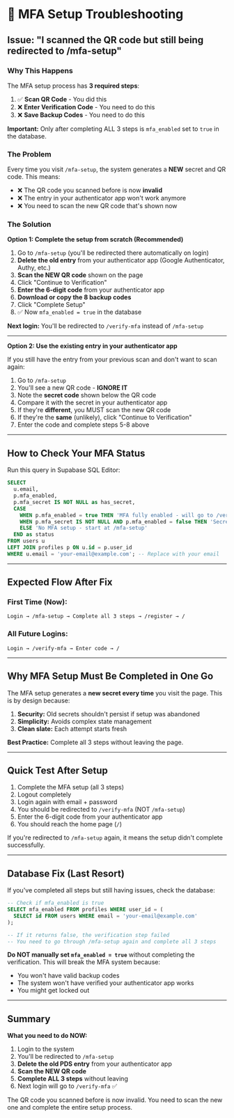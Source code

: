 # 🔧 MFA Setup Troubleshooting

## Issue: "I scanned the QR code but still being redirected to /mfa-setup"

### Why This Happens

The MFA setup process has **3 required steps**:

1. ✅ **Scan QR Code** - You did this
2. ❌ **Enter Verification Code** - You need to do this
3. ❌ **Save Backup Codes** - You need to do this

**Important:** Only after completing ALL 3 steps is `mfa_enabled` set to `true` in the database.

### The Problem

Every time you visit `/mfa-setup`, the system generates a **NEW** secret and QR code. This means:

- ❌ The QR code you scanned before is now **invalid**
- ❌ The entry in your authenticator app won't work anymore
- ❌ You need to scan the new QR code that's shown now

### The Solution

**Option 1: Complete the setup from scratch (Recommended)**

1. Go to `/mfa-setup` (you'll be redirected there automatically on login)
2. **Delete the old entry** from your authenticator app (Google Authenticator, Authy, etc.)
3. **Scan the NEW QR code** shown on the page
4. Click "Continue to Verification"
5. **Enter the 6-digit code** from your authenticator app
6. **Download or copy the 8 backup codes**
7. Click "Complete Setup"
8. ✅ Now `mfa_enabled = true` in the database

**Next login:** You'll be redirected to `/verify-mfa` instead of `/mfa-setup`

---

**Option 2: Use the existing entry in your authenticator app**

If you still have the entry from your previous scan and don't want to scan again:

1. Go to `/mfa-setup`
2. You'll see a new QR code - **IGNORE IT**
3. Note the **secret code** shown below the QR code
4. Compare it with the secret in your authenticator app
5. If they're **different**, you MUST scan the new QR code
6. If they're the **same** (unlikely), click "Continue to Verification"
7. Enter the code and complete steps 5-8 above

---

## How to Check Your MFA Status

Run this query in Supabase SQL Editor:

```sql
SELECT 
  u.email,
  p.mfa_enabled,
  p.mfa_secret IS NOT NULL as has_secret,
  CASE 
    WHEN p.mfa_enabled = true THEN 'MFA fully enabled - will go to /verify-mfa'
    WHEN p.mfa_secret IS NOT NULL AND p.mfa_enabled = false THEN 'Secret exists but not verified - complete /mfa-setup'
    ELSE 'No MFA setup - start at /mfa-setup'
  END as status
FROM users u
LEFT JOIN profiles p ON u.id = p.user_id
WHERE u.email = 'your-email@example.com'; -- Replace with your email
```

---

## Expected Flow After Fix

### First Time (Now):
```
Login → /mfa-setup → Complete all 3 steps → /register → /
```

### All Future Logins:
```
Login → /verify-mfa → Enter code → /
```

---

## Why MFA Setup Must Be Completed in One Go

The MFA setup generates a **new secret every time** you visit the page. This is by design because:

1. **Security:** Old secrets shouldn't persist if setup was abandoned
2. **Simplicity:** Avoids complex state management
3. **Clean slate:** Each attempt starts fresh

**Best Practice:** Complete all 3 steps without leaving the page.

---

## Quick Test After Setup

1. Complete the MFA setup (all 3 steps)
2. Logout completely
3. Login again with email + password
4. You should be redirected to `/verify-mfa` (NOT `/mfa-setup`)
5. Enter the 6-digit code from your authenticator app
6. You should reach the home page (`/`)

If you're redirected to `/mfa-setup` again, it means the setup didn't complete successfully.

---

## Database Fix (Last Resort)

If you've completed all steps but still having issues, check the database:

```sql
-- Check if mfa_enabled is true
SELECT mfa_enabled FROM profiles WHERE user_id = (
  SELECT id FROM users WHERE email = 'your-email@example.com'
);

-- If it returns false, the verification step failed
-- You need to go through /mfa-setup again and complete all 3 steps
```

**Do NOT manually set `mfa_enabled = true`** without completing the verification. This will break the MFA system because:
- You won't have valid backup codes
- The system won't have verified your authenticator app works
- You might get locked out

---

## Summary

**What you need to do NOW:**

1. Login to the system
2. You'll be redirected to `/mfa-setup`
3. **Delete the old PDS entry** from your authenticator app
4. **Scan the NEW QR code**
5. **Complete ALL 3 steps** without leaving
6. Next login will go to `/verify-mfa` ✅

The QR code you scanned before is now invalid. You need to scan the new one and complete the entire setup process.











